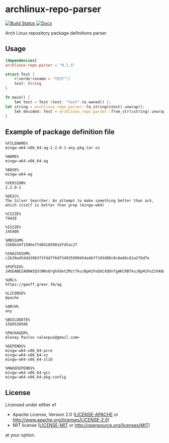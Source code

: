 # archlinux-repo-parser
[![Build Status](https://travis-ci.com/alesharik/archlinux-repo-rs.svg?branch=master)](https://travis-ci.com/github/alesharik/archlinux-repo-rs)
[![Docs](https://docs.rs/archlinux-repo-parser/badge.svg)](https://docs.rs/archlinux-repo-parser)

Arch Linux repository package definitions parser

## Usage
```toml
[dependencies]
archlinux-repo-parser = "0.1.5"
```

```rust
struct Test {
    #[serde(rename = "TEST")]
    test: String
}

fn main() {
    let test = Test {test: "test".to_owned() };
let string = archlinux_repo_parser::to_string(&test).unwrap();
    let decoded: Test = archlinux_repo_parser::from_str(&string).unwrap();
}
```

## Example of package definition file
```
%FILENAME%
mingw-w64-x86_64-ag-2.2.0-1-any.pkg.tar.xz

%NAME%
mingw-w64-x86_64-ag

%BASE%
mingw-w64-ag

%VERSION%
2.2.0-1

%DESC%
The Silver Searcher: An attempt to make something better than ack, which itself is better than grep (mingw-w64)

%CSIZE%
79428

%ISIZE%
145408

%MD5SUM%
3368b34f1506e7fd84185901dfd5ac2f

%SHA256SUM%
c2b39a45ddd3983f3f4d7f6df34935999454a4bff345d88c8c6e66c81a2f6d7e

%PGPSIG%
iHUEABEIAB0WIQStNRxQrghXdetZMztfku/BpH1FoQUCXQOnfgAKCRBfku/BpH1FoZzhAQCEjnsM18ZCqJHhEE0BwXVsH9ONj87w0Wt8W77ZElUcKwD/RcnlD4Ef7gmOdl+puSDMUNylHQ2wlOdumaVSkQlOhLw=

%URL%
https://geoff.greer.fm/ag

%LICENSE%
Apache

%ARCH%
any

%BUILDDATE%
1560520506

%PACKAGER%
Alexey Pavlov <alexpux@gmail.com>

%DEPENDS%
mingw-w64-x86_64-pcre
mingw-w64-x86_64-xz
mingw-w64-x86_64-zlib

%MAKEDEPENDS%
mingw-w64-x86_64-gcc
mingw-w64-x86_64-pkg-config
```

## License

Licensed under either of

 * Apache License, Version 2.0
   ([LICENSE-APACHE](LICENSE-APACHE) or http://www.apache.org/licenses/LICENSE-2.0)
 * MIT license
   ([LICENSE-MIT](LICENSE-MIT) or http://opensource.org/licenses/MIT)

at your option.
